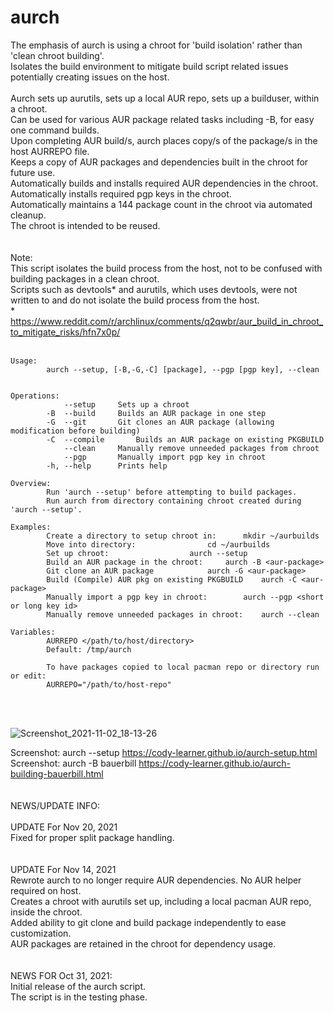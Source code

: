 # aurch

The emphasis of aurch is using a chroot for 'build isolation' rather than 'clean chroot building'. <br>
Isolates the build environment to mitigate build script related issues potentially creating issues on the host. <br>
<br>
Aurch sets up aurutils, sets up a local AUR repo, sets up a builduser, within a chroot. <br>
Can be used for various AUR package related tasks including -B, for easy one command builds. <br>
Upon completing AUR build/s, aurch places copy/s of the package/s in the host AURREPO file. <br>
Keeps a copy of AUR packages and dependencies built in the chroot for future use. <br>
Automatically builds and installs required AUR dependencies in the chroot. <br>
Automatically installs required pgp keys in the chroot. <br>
Automatically maintains a 144 package count in the chroot via automated cleanup. <br>
The chroot is intended to be reused. <br>
<br>
<br>
Note: <br>
This script isolates the build process from the host, not to be confused with building packages in a clean chroot. <br>
Scripts such as devtools* and aurutils, which uses devtools, were not written to and do not isolate the build process from the host. <br>
\* https://www.reddit.com/r/archlinux/comments/q2qwbr/aur_build_in_chroot_to_mitigate_risks/hfn7x0p/ <br>
<br>

    Usage:
    		aurch --setup, [-B,-G,-C] [package], --pgp [pgp key], --clean
    
    
    Operations: 
    		    --setup		Sets up a chroot
    		-B  --build		Builds an AUR package in one step
    		-G  --git		Git clones an AUR package (allowing modification before building)
    		-C  --compile		Builds an AUR package on existing PKGBUILD
    		    --clean		Manually remove unneeded packages from chroot
    		    --pgp		Manually import pgp key in chroot
    		-h, --help		Prints help
    
    Overview:
    		Run 'aurch --setup' before attempting to build packages.
    		Run aurch from directory containing chroot created during 'aurch --setup'.
    
    Examples:
    		Create a directory to setup chroot in:		mkdir ~/aurbuilds
    		Move into directory:				cd ~/aurbuilds
    		Set up chroot:					aurch --setup		 
    		Build an AUR package in the chroot:		aurch -B <aur-package>
    		Git clone an AUR package			aurch -G <aur-package>
    		Build (Compile) AUR pkg on existing PKGBUILD	aurch -C <aur-package>
    		Manually import a pgp key in chroot:		aurch --pgp <short or long key id>
    		Manually remove unneeded packages in chroot:	aurch --clean
    
    Variables:
    		AURREPO </path/to/host/directory>
    		Default: /tmp/aurch
    
    		To have packages copied to local pacman repo or directory run or edit:
    		AURREPO="/path/to/host-repo"
    
<br>
<br>

![Screenshot_2021-11-02_18-13-26](https://user-images.githubusercontent.com/36802396/140189725-9f30c9dc-b071-447c-9cd9-a2c177ac3371.png)

Screenshot: aurch --setup	 https://cody-learner.github.io/aurch-setup.html <br>
Screenshot: aurch -B bauerbill	 https://cody-learner.github.io/aurch-building-bauerbill.html <br>
<br>
<br>
NEWS/UPDATE INFO:<br>
<br>
UPDATE For  Nov 20, 2021 <br>
Fixed for proper split package handling.<br>
<br>
<br>
UPDATE For  Nov 14, 2021 <br>
Rewrote aurch to no longer require AUR dependencies. No AUR helper required on host. <br>
Creates a chroot with aurutils set up, including a local pacman AUR repo, inside the chroot. <br>
Added ability to git clone and build package independently to ease customization. <br>
AUR packages are retained in the chroot for dependency usage. <br>
<br>
<br>
NEWS FOR Oct 31, 2021: <br>
Initial release of the aurch script. <br>
The script is in the testing phase. <br>
